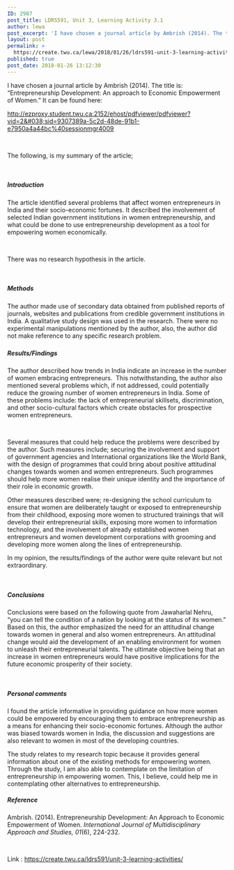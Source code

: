 ```yaml
---
ID: 2987
post_title: LDRS591, Unit 3, Learning Activity 3.1
author: lewa
post_excerpt: 'I have chosen a journal article by Ambrish (2014). The title is: &ldquo;Entrepreneurship Development: An approach to Economic Empowerment of Women.&rdquo; It can be found here: http://ezproxy.student.twu.ca:2152/ehost/pdfviewer/pdfviewer?vid=2&amp;sid=9307389a-5c2d-48de-91b1-e7950a4a44bc%40sessionmgr4009 &nbsp; The following, is my summary of the article; &nbsp; Introduction The article identified several problems that affect women entrepreneurs in India and their socio-economic fortunes. It described [&hellip;]'
layout: post
permalink: >
  https://create.twu.ca/lewa/2018/01/26/ldrs591-unit-3-learning-activity-3-1/
published: true
post_date: 2018-01-26 13:12:30
---
```

I have chosen a journal article by Ambrish (2014). The title is: “Entrepreneurship Development: An approach to Economic Empowerment of Women.” It can be found here:

http://ezproxy.student.twu.ca:2152/ehost/pdfviewer/pdfviewer?vid=2&#038;sid=9307389a-5c2d-48de-91b1-e7950a4a44bc%40sessionmgr4009

&nbsp;

The following, is my summary of the article;

&nbsp;

<h5><strong>Introduction</strong></h5>

The article identified several problems that affect women entrepreneurs in India and their socio-economic fortunes. It described the involvement of selected Indian government institutions in women entrepreneurship, and what could be done to use entrepreneurship development as a tool for empowering women economically.

&nbsp;

There was no research hypothesis in the article.

&nbsp;

<h5><strong>Methods</strong></h5>

The author made use of secondary data obtained from published reports of journals, websites and publications from credible government institutions in India. A qualitative study design was used in the research. There were no experimental manipulations mentioned by the author, also, the author did not make reference to any specific research problem.

<h5></h5>

<h5><strong>Results/Findings</strong></h5>

The author described how trends in India indicate an increase in the number of women embracing entrepreneurs.  This notwithstanding, the author also mentioned several problems which, if not addressed, could potentially reduce the growing number of women entrepreneurs in India. Some of these problems include: the lack of entrepreneurial skillsets, discrimination, and other socio-cultural factors which create obstacles for prospective women entrepreneurs.

&nbsp;

Several measures that could help reduce the problems were described by the author. Such measures include; securing the involvement and support of government agencies and International organizations like the World Bank, with the design of programmes that could bring about positive attitudinal changes towards women and women entrepreneurs. Such programmes should help more women realise their unique identity and the importance of their role in economic growth.

Other measures described were; re-designing the school curriculum to ensure that women are deliberately taught or exposed to entrepreneurship from their childhood, exposing more women to structured trainings that will develop their entrepreneurial skills, exposing more women to information technology, and the involvement of already established women entrepreneurs and women development corporations with grooming and developing more women along the lines of entrepreneurship.

In my opinion, the results/findings of the author were quite relevant but not extraordinary.

&nbsp;

<h5><strong>Conclusions</strong></h5>

Conclusions were based on the following quote from Jawaharlal Nehru, “you can tell the condition of a nation by looking at the status of its women.” Based on this, the author emphasized the need for an attitudinal change towards women in general and also women entrepreneurs. An attitudinal change would aid the development of an enabling environment for women to unleash their entrepreneurial talents. The ultimate objective being that an increase in women entrepreneurs would have positive implications for the future economic prosperity of their society.

&nbsp;

<h5><strong>Personal comments</strong></h5>

I found the article informative in providing guidance on how more women could be empowered by encouraging them to embrace entrepreneurship as a means for enhancing their socio-economic fortunes. Although the author was biased towards women in India, the discussion and suggestions are also relevant to women in most of the developing countries.

The study relates to my research topic because it provides general information about one of the existing methods for empowering women. Through the study, I am also able to contemplate on the limitation of entrepreneurship in empowering women. This, I believe, could help me in contemplating other alternatives to entrepreneurship.

<h5><strong>Reference</strong></h5>

Ambrish. (2014). Entrepreneurship Development: An Approach to Economic Empowerment of Women. <em>International Journal of Multidisciplinary Approach and Studies, 01</em>(6), 224-232.

&nbsp;

Link : https://create.twu.ca/ldrs591/unit-3-learning-activities/
